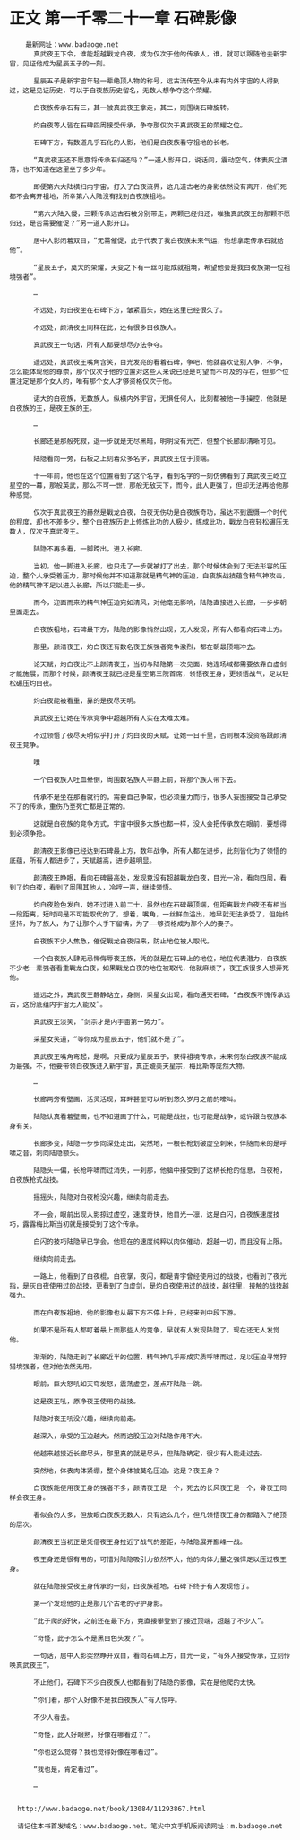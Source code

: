 # 正文 第一千零二十一章 石碑影像
        最新网址：www.badaoge.net
          真武夜王下令，谁能超越戰龙白夜，成为仅次于他的传承人，谁，就可以跟随他去新宇宙，见证他成为星辰五子的一刻。
      
          星辰五子是新宇宙年轻一辈绝顶人物的称号，远古流传至今从未有内外宇宙的人得到过，这是见证历史，可以于白夜族历史留名，无数人想争夺这个荣耀。
      
          白夜族传承石有三，其一被真武夜王拿走，其二，则围绕石碑旋转。
      
          灼白夜等人皆在石碑四周接受传承，争夺那仅次于真武夜王的荣耀之位。
      
          石碑下方，有数道几乎石化的人影，他们是白夜族看守祖地的长老。
      
          “真武夜王还不愿意将传承石归还吗？”一道人影开口，说话间，震动空气，体表灰尘洒落，也不知道在这里坐了多少年。
      
          即便第六大陆横扫内宇宙，打入了白夜流界，这几道古老的身影依然没有离开，他们死都不会离开祖地，所幸第六大陆没有找到白夜族祖地。
      
          “第六大陆入侵，三颗传承远古石被分别带走，两颗已经归还，唯独真武夜王的那颗不愿归还，是否需要催促？”另一道人影开口。
      
          居中人影闭着双目，“无需催促，此子代表了我白夜族未来气运，他想拿走传承石就给他”。
      
          “星辰五子，莫大的荣耀，天变之下有一丝可能成就祖境，希望他会是我白夜族第一位祖境强者”。
      
          …
      
          不远处，灼白夜坐在石碑下方，皱紧眉头，她在这里已经很久了。
      
          不远处，颜清夜王同样在此，还有很多白夜族人。
      
          真武夜王一句话，所有人都要想尽办法争夺。
      
          遥远处，真武夜王嘴角含笑，目光发亮的看着石碑，争吧，他就喜欢让别人争，不争，怎么能体现他的尊崇，那个仅次于他的位置对这些人来说已经是可望而不可及的存在，但那个位置注定是那个女人的，唯有那个女人才够资格仅次于他。
      
          诺大的白夜族，无数族人，纵横内外宇宙，无惧任何人，此刻都被他一手操控，他就是白夜族的王，是夜王族的王。
      
          …
      
          长廊还是那般死寂，退一步就是无尽黑暗，明明没有光芒，但整个长廊却清晰可见。
      
          陆隐看向一旁，石板之上刻着众多名字，真武夜王位于顶端。
      
          十一年前，他也在这个位置看到了这个名字，看到名字的一刻仿佛看到了真武夜王屹立星空的一幕，那般英武，那么不可一世，那般无敌天下，而今，此人更强了，但却无法再给他那种感觉。
      
          仅次于真武夜王的赫然是戰龙白夜，白夜无伤功是白夜族奇功，虽达不到震慑一个时代的程度，却也不差多少，整个白夜族历史上修炼此功的人极少，练成此功，戰龙白夜轻松碾压无数人，仅次于真武夜王。
      
          陆隐不再多看，一脚跨出，进入长廊。
      
          当初，他一脚进入长廊，也只走了一步就被打了出去，那个时候体会到了无法形容的压迫，整个人承受着压力，那时候他并不知道那就是精气神的压迫，白夜族战技蕴含精气神攻击，他的精气神不足以进入长廊，所以只能走一步。
      
          而今，迎面而来的精气神压迫宛如清风，对他毫无影响，陆隐直接进入长廊，一步步朝里面走去。
      
          白夜族祖地，石碑最下方，陆隐的影像悄然出现，无人发现，所有人都看向石碑上方。
      
          那里，颜清夜王，灼白夜还有数名夜王族强者竞争激烈，都在朝最顶端冲去。
      
          论天赋，灼白夜比不上颜清夜王，当初与陆隐第一次见面，她连场域都需要依靠白虚剑才能施展，而那个时候，颜清夜王就已经是星空第三院首席，领悟夜王身，更领悟战气，足以轻松碾压灼白夜。
      
          灼白夜能被看重，靠的是夜尽天明。
      
          真武夜王让她在传承竞争中超越所有人实在太难太难。
      
          不过领悟了夜尽天明似乎打开了灼白夜的天赋，让她一日千里，否则根本没资格跟颜清夜王竞争。
      
          噗
      
          一个白夜族人吐血晕倒，周围数名族人平静上前，将那个族人带下去。
      
          传承不是坐在那看就行的，需要自己争取，也必须量力而行，很多人妄图接受自己承受不了的传承，重伤乃至死亡都是正常的。
      
          这就是白夜族的竞争方式，宇宙中很多大族也都一样，没人会把传承放在眼前，要想得到必须争抢。
      
          颜清夜王影像已经达到石碑最上方，数年战争，所有人都在进步，此刻皆化为了领悟的底蕴，所有人都进步了，天赋越高，进步越明显。
      
          颜清夜王睁眼，看向石碑最高处，发现竟没有超越戰龙白夜，目光一冷，看向四周，看到了灼白夜，看到了周围其他人，冷哼一声，继续领悟。
      
          灼白夜脸色发白，她不过进入前二十，虽然也在石碑最顶端，但距离戰龙白夜还有相当一段距离，短时间是不可能取代的了，想着，嘴角，一丝鲜血溢出，她早就无法承受了，但始终坚持，为了族人，为了让那个人手下留情，为了——够资格成为那个人的妻子。
      
          白夜族不少人焦急，催促戰龙白夜归来，防止地位被人取代。
      
          一个白夜族人肆无忌惮侮辱夜王族，凭的就是在石碑上的地位，地位代表潜力，白夜族不少老一辈强者看重戰龙白夜，如果戰龙白夜的地位被取代，他就麻烦了，夜王族很多人想弄死他。
      
          遥远之外，真武夜王静静站立，身侧，采星女出现，看向通天石碑，“白夜族不愧传承远古，这份底蕴内宇宙无人能及”。
      
          真武夜王淡笑，“剑宗才是内宇宙第一势力”。
      
          采星女笑道，“等你成为星辰五子，他们就不是了”。
      
          真武夜王嘴角弯起，是啊，只要成为星辰五子，获得祖境传承，未来何愁白夜族不能成为最强，不，他要带领白夜族进入新宇宙，真正媲美天星宗，梅比斯等庞然大物。
      
          …
      
          长廊两旁有壁画，活灵活现，耳畔甚至可以听到悠久岁月之前的嚎叫。
      
          陆隐认真看着壁画，也不知道画了什么，可能是战技，也可能是战争，或许跟白夜族本身有关。
      
          长廊多变，陆隐一步步向深处走出，突然地，一根长枪划破虚空刺来，伴随而来的是呼啸之音，刺向陆隐额头。
      
          陆隐头一偏，长枪呼啸而过消失，一刹那，他脑中接受到了这柄长枪的信息，白夜枪，白夜族枪式战技。
      
          摇摇头，陆隐对白夜枪没兴趣，继续向前走去。
      
          不一会，眼前出现人影掠过虚空，速度奇快，他目光一凛，这是白闪，白夜族速度技巧，露露梅比斯当初就是接受到了这个传承。
      
          白闪的技巧陆隐早已学会，他现在的速度纯粹以肉体催动，超越一切，而且没有上限。
      
          继续向前走去。
      
          一路上，他看到了白夜棍，白夜掌，夜闪，都是青宇曾经使用过的战技，也看到了夜光指，是灰白夜使用过的战技，更看到了白虚剑，是灼白夜使用过的战技，越往里，接触的战技越强力。
      
          而在白夜族祖地，他的影像也从最下方不停上升，已经来到中段下游。
      
          如果不是所有人都盯着最上面那些人的竞争，早就有人发现陆隐了，现在还无人发觉他。
      
          渐渐的，陆隐走到了长廊近半的位置，精气神几乎形成实质呼啸而过，足以压迫寻常狩猎境强者，但对他依然无用。
      
          眼前，巨大怒吼如天穹发怒，震荡虚空，差点吓陆隐一跳。
      
          这是夜王吼，原净夜王使用的战技。
      
          陆隐对夜王吼没兴趣，继续向前走。
      
          越深入，承受的压迫越大，然而这股压迫对陆隐作用不大。
      
          他越来越接近长廊尽头，那里真的就是尽头，但陆隐确定，很少有人能走过去。
      
          突然地，体表肉体紧绷，整个身体被莫名压迫，这是？夜王身？
      
          白夜族能使用夜王身的强者不多，颜清夜王是一个，死去的长风夜王是一个，骨夜王同样会夜王身。
      
          看似会的人多，但放眼白夜族无数人，只有这么几个，但凡领悟夜王身的都踏入了绝顶的层次。
      
          颜清夜王当初正是凭借夜王身拉近了战气的差距，与陆隐展开巅峰一战。
      
          夜王身还是很有用的，可惜对陆隐吸引力依然不大，他的肉体力量之强悍足以压过夜王身。
      
          就在陆隐接受夜王身传承的一刻，白夜族祖地，石碑下终于有人发现他了。
      
          第一个发现他的正是那几个古老的守护身影。
      
          “此子爬的好快，之前还在最下方，竟直接攀登到了接近顶端，超越了不少人”。
      
          “奇怪，此子怎么不是黑白色头发？”。
      
          一句话，居中人影突然睁开双目，看向石碑上方，目光一变，“有外人接受传承，立刻传唤真武夜王”。
      
          不止他们，石碑下不少白夜族人也都看到了陆隐的影像，实在是他爬的太快。
      
          “你们看，那个人好像不是我白夜族人”有人惊呼。
      
          不少人看去。
      
          “奇怪，此人好眼熟，好像在哪看过？”。
      
          “你也这么觉得？我也觉得好像在哪看过”。
      
          “我也是，肯定看过”。
      
          …
      
      
      http://www.badaoge.net/book/13084/11293867.html
      
      请记住本书首发域名：www.badaoge.net。笔尖中文手机版阅读网址：m.badaoge.net
